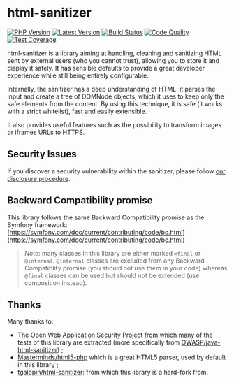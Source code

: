 # html-sanitizer

[![PHP Version](https://img.shields.io/packagist/php-v/snebes/html-sanitizer.svg?maxAge=3600)](https://packagist.org/packages/snebes/html-sanitizer)
[![Latest Version](https://img.shields.io/packagist/v/snebes/html-sanitizer.svg?maxAge=3600)](https://packagist.org/packages/snebes/html-sanitizer)
[![Build Status](https://img.shields.io/scrutinizer/build/g/snebes/html-sanitizer.svg?maxAge=3600)](https://scrutinizer-ci.com/g/snebes/html-sanitizer)
[![Code Quality](https://img.shields.io/scrutinizer/g/snebes/html-sanitizer.svg?maxAge=3600)](https://scrutinizer-ci.com/g/snebes/html-sanitizer)
[![Test Coverage](https://img.shields.io/scrutinizer/coverage/g/snebes/html-sanitizer.svg?maxAge=3600)](https://scrutinizer-ci.com/g/snebes/html-sanitizer)

html-sanitizer is a library aiming at handling, cleaning and sanitizing HTML sent by external users
(who you cannot trust), allowing you to store it and display it safely. It has sensible defaults
to provide a great developer experience while still being entirely configurable.

Internally, the sanitizer has a deep understanding of HTML: it parses the input and create a tree of
DOMNode objects, which it uses to keep only the safe elements from the content. By using this
technique, it is safe (it works with a strict whitelist), fast and easily extensible.

It also provides useful features such as the possibility to transform images or iframes URLs to HTTPS.

## Security Issues

If you discover a security vulnerability within the sanitizer, please follow
[our disclosure procedure](https://github.com/snebes/html-sanitizer/blob/master/docs/A-security-disclosure-procedure.md).

## Backward Compatibility promise

This library follows the same Backward Compatibility promise as the Symfony framework:
[https://symfony.com/doc/current/contributing/code/bc.html](https://symfony.com/doc/current/contributing/code/bc.html)

> *Note*: many classes in this library are either marked `@final` or `@internal`.
> `@internal` classes are excluded from any Backward Compatiblity promise (you should not use them in your code)
> whereas `@final` classes can be used but should not be extended (use composition instead).

## Thanks

Many thanks to:
- [The Open Web Application Security Project](https://www.owasp.org/index.php/OWASP_Java_HTML_Sanitizer_Project) 
  from which many of the tests of this library are extracted (more specifically from
  [OWASP/java-html-sanitizer](https://github.com/OWASP/java-html-sanitizer)) ;
- [Masterminds/html5-php](https://github.com/Masterminds/html5-php) which is a great HTML5 parser, used by default
  in this library ;
- [tgalopin/html-sanitizer](https://github.com/tgalopin/html-sanitizer): from which this library is a hard-fork from.
